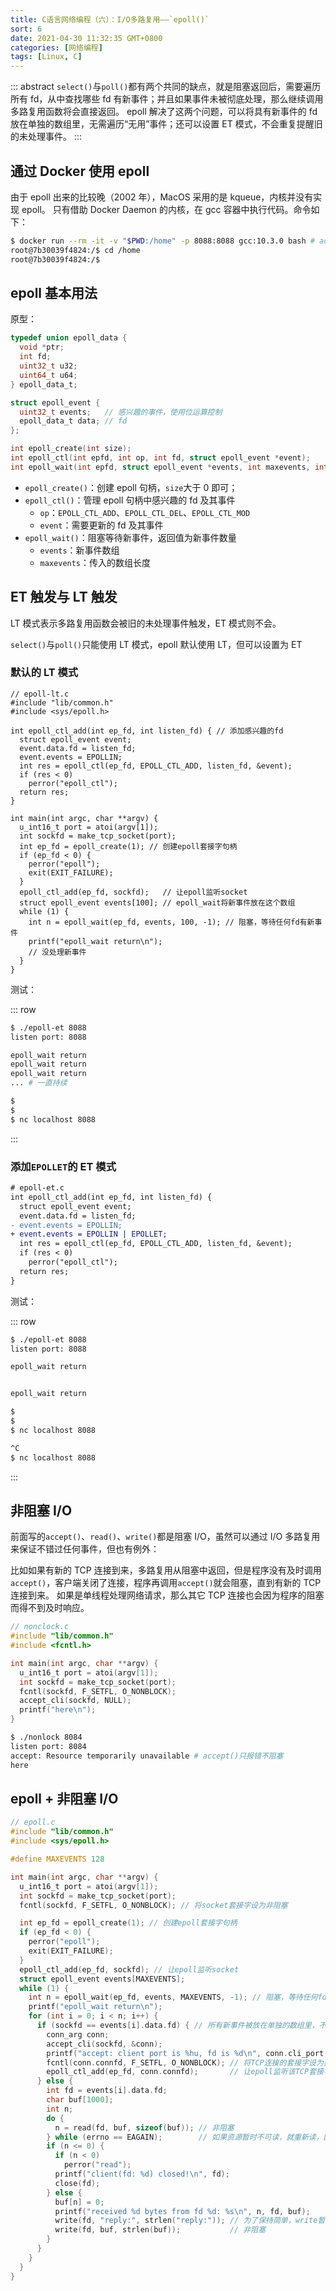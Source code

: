```yaml
---
title: C语言网络编程（六）：I/O多路复用——`epoll()`
sort: 6
date: 2021-04-30 11:32:35 GMT+0800
categories: [网络编程]
tags: [Linux, C]
---
```


::: abstract
`select()`与`poll()`都有两个共同的缺点，就是阻塞返回后，需要遍历所有 fd，从中查找哪些 fd 有新事件；并且如果事件未被彻底处理，那么继续调用多路复用函数将会直接返回。
epoll 解决了这两个问题，可以将具有新事件的 fd 放在单独的数组里，无需遍历“无用”事件；还可以设置 ET 模式，不会重复提醒旧的未处理事件。
:::

<!-- more -->

## 通过 Docker 使用 epoll

由于 epoll 出来的比较晚（2002 年），MacOS 采用的是 kqueue，内核并没有实现 epoll。
只有借助 Docker Daemon 的内核，在 gcc 容器中执行代码。命令如下：

```zsh
$ docker run --rm -it -v "$PWD:/home" -p 8088:8088 gcc:10.3.0 bash # ads
root@7b30039f4824:/$ cd /home
root@7b30039f4824:/$
```

## epoll 基本用法

原型：

```c
typedef union epoll_data {
  void *ptr;
  int fd;
  uint32_t u32;
  uint64_t u64;
} epoll_data_t;

struct epoll_event {
  uint32_t events;   // 感兴趣的事件，使用位运算控制
  epoll_data_t data; // fd
};

int epoll_create(int size);
int epoll_ctl(int epfd, int op, int fd, struct epoll_event *event);
int epoll_wait(int epfd, struct epoll_event *events, int maxevents, int timeout);
```

- `epoll_create()`：创建 epoll 句柄，`size`大于 0 即可；
- `epoll_ctl()`：管理 epoll 句柄中感兴趣的 fd 及其事件
  - `op`：`EPOLL_CTL_ADD`、`EPOLL_CTL_DEL`、`EPOLL_CTL_MOD`
  - `event`：需要更新的 fd 及其事件
- `epoll_wait()`：阻塞等待新事件，返回值为新事件数量
  - `events`：新事件数组
  - `maxevents`：传入的数组长度

## ET 触发与 LT 触发

LT 模式表示多路复用函数会被旧的未处理事件触发，ET 模式则不会。

`select()`与`poll()`只能使用 LT 模式，epoll 默认使用 LT，但可以设置为 ET

### 默认的 LT 模式

```c{8}
// epoll-lt.c
#include "lib/common.h"
#include <sys/epoll.h>

int epoll_ctl_add(int ep_fd, int listen_fd) { // 添加感兴趣的fd
  struct epoll_event event;
  event.data.fd = listen_fd;
  event.events = EPOLLIN;
  int res = epoll_ctl(ep_fd, EPOLL_CTL_ADD, listen_fd, &event);
  if (res < 0)
    perror("epoll_ctl");
  return res;
}

int main(int argc, char **argv) {
  u_int16_t port = atoi(argv[1]);
  int sockfd = make_tcp_socket(port);
  int ep_fd = epoll_create(1); // 创建epoll套接字句柄
  if (ep_fd < 0) {
    perror("epoll");
    exit(EXIT_FAILURE);
  }
  epoll_ctl_add(ep_fd, sockfd);   // 让epoll监听socket
  struct epoll_event events[100]; // epoll_wait将新事件放在这个数组
  while (1) {
    int n = epoll_wait(ep_fd, events, 100, -1); // 阻塞，等待任何fd有新事件
    printf("epoll_wait return\n");
    // 没处理新事件
  }
}
```

测试：

::: row

```zsh
$ ./epoll-et 8088
listen port: 8088

epoll_wait return
epoll_wait return
epoll_wait return
... # 一直持续
```

```zsh
$
$
$ nc localhost 8088
```

:::

### 添加`EPOLLET`的 ET 模式

```diff
# epoll-et.c
int epoll_ctl_add(int ep_fd, int listen_fd) {
  struct epoll_event event;
  event.data.fd = listen_fd;
- event.events = EPOLLIN;
+ event.events = EPOLLIN | EPOLLET;
  int res = epoll_ctl(ep_fd, EPOLL_CTL_ADD, listen_fd, &event);
  if (res < 0)
    perror("epoll_ctl");
  return res;
}
```

测试：

::: row

```zsh
$ ./epoll-et 8088
listen port: 8088

epoll_wait return


epoll_wait return
```

```zsh
$
$
$ nc localhost 8088

^C
$ nc localhost 8088
```

:::

## 非阻塞 I/O

前面写的`accept()`、`read()`、`write()`都是阻塞 I/O，虽然可以通过 I/O 多路复用来保证不错过任何事件，但也有例外：

比如如果有新的 TCP 连接到来，多路复用从阻塞中返回，但是程序没有及时调用`accept()`，客户端关闭了连接，程序再调用`accept()`就会阻塞，直到有新的 TCP 连接到来。
如果是单线程处理网络请求，那么其它 TCP 连接也会因为程序的阻塞而得不到及时响应。

```c
// nonclock.c
#include "lib/common.h"
#include <fcntl.h>

int main(int argc, char **argv) {
  u_int16_t port = atoi(argv[1]);
  int sockfd = make_tcp_socket(port);
  fcntl(sockfd, F_SETFL, O_NONBLOCK);
  accept_cli(sockfd, NULL);
  printf("here\n");
}
```

```zsh
$ ./nonlock 8084
listen port: 8084
accept: Resource temporarily unavailable # accept()只报错不阻塞
here
```

## epoll + 非阻塞 I/O

```c
// epoll.c
#include "lib/common.h"
#include <sys/epoll.h>

#define MAXEVENTS 128

int main(int argc, char **argv) {
  u_int16_t port = atoi(argv[1]);
  int sockfd = make_tcp_socket(port);
  fcntl(sockfd, F_SETFL, O_NONBLOCK); // 将socket套接字设为非阻塞

  int ep_fd = epoll_create(1); // 创建epoll套接字句柄
  if (ep_fd < 0) {
    perror("epoll");
    exit(EXIT_FAILURE);
  }
  epoll_ctl_add(ep_fd, sockfd); // 让epoll监听socket
  struct epoll_event events[MAXEVENTS];
  while (1) {
    int n = epoll_wait(ep_fd, events, MAXEVENTS, -1); // 阻塞，等待任何fd有新事件
    printf("epoll_wait return\n");
    for (int i = 0; i < n; i++) {
      if (sockfd == events[i].data.fd) { // 所有新事件被放在单独的数组里，不需要遍历无用的事件
        conn_arg conn;
        accept_cli(sockfd, &conn);
        printf("accept: client port is %hu, fd is %d\n", conn.cli_port, conn.connfd);
        fcntl(conn.connfd, F_SETFL, O_NONBLOCK); // 将TCP连接的套接字设为非阻塞
        epoll_ctl_add(ep_fd, conn.connfd);       // 让epoll监听该TCP套接字
      } else {
        int fd = events[i].data.fd;
        char buf[1000];
        int n;
        do {
          n = read(fd, buf, sizeof(buf)); // 非阻塞
        } while (errno == EAGAIN);        // 如果资源暂时不可读，就重新读，因为这是边缘触发，放过了的话epoll也不会再让读
        if (n <= 0) {
          if (n < 0)
            perror("read");
          printf("client(fd: %d) closed!\n", fd);
          close(fd);
        } else {
          buf[n] = 0;
          printf("received %d bytes from fd %d: %s\n", n, fd, buf);
          write(fd, "reply:", strlen("reply:")); // 为了保持简单，write暂时没考虑是否可发送
          write(fd, buf, strlen(buf));           // 非阻塞
        }
      }
    }
  }
}
```
